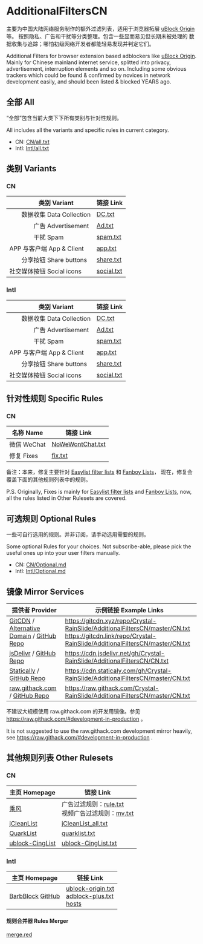 # AdditionalFiltersCN

主要为中国大陆网络服务制作的额外过滤列表，适用于浏览器拓展
[uBlock Origin] 等。
按照隐私、广告和干扰等分类整理。包含一些显而易见但长期未被处理的
数据收集与追踪；哪怕初级网络开发者都能轻易发现并判定它们。

Additional Filters for browser extension based adblockers like
[uBlock Origin].
Mainly for Chinese mainland internet service, splitted into privacy,
advertisement, interruption elements and so on.
Including some obvious trackers which could be found & confirmed by
novices in network development easily, and should been listed & blocked
YEARS ago.

[uBlock Origin]: https://github.com/gorhill/uBlock

## 全部 All

“全部”包含当前大类下下所有类别与针对性规则。

All includes all the variants and specific rules in current category.

- CN: [CN/all.txt](https://raw.githubusercontent.com/Crystal-RainSlide/AdditionalFiltersCN/master/CN.txt)
- Intl: [Intl/all.txt](https://raw.githubusercontent.com/Crystal-RainSlide/AdditionalFiltersCN/master/Intl.txt)

## 类别 Variants

### CN

　　类别 Variant | 链接 Link
---------------- | ---------
　　数据收集 Data Collection |     [DC.txt](https://raw.githubusercontent.com/Crystal-RainSlide/AdditionalFiltersCN/master/CN/DC.txt)
　　　　广告 Advertisement   |     [Ad.txt](https://raw.githubusercontent.com/Crystal-RainSlide/AdditionalFiltersCN/master/CN/Ad.txt)
　　　　干扰 Spam            |   [spam.txt](https://raw.githubusercontent.com/Crystal-RainSlide/AdditionalFiltersCN/master/CN/spam.txt)
APP 与客户端 App & Client    |    [app.txt](https://raw.githubusercontent.com/Crystal-RainSlide/AdditionalFiltersCN/master/CN/app.txt)
　　分享按钮 Share buttons   |  [share.txt](https://raw.githubusercontent.com/Crystal-RainSlide/AdditionalFiltersCN/master/CN/share.txt)
社交媒体按钮 Social icons    | [social.txt](https://raw.githubusercontent.com/Crystal-RainSlide/AdditionalFiltersCN/master/CN/social.txt)

### Intl

　　类别 Variant | 链接 Link
---------------- | ---------
　　数据收集 Data Collection |     [DC.txt](https://raw.githubusercontent.com/Crystal-RainSlide/AdditionalFiltersCN/master/Intl/DC.txt)
　　　　广告 Advertisement   |     [Ad.txt](https://raw.githubusercontent.com/Crystal-RainSlide/AdditionalFiltersCN/master/Intl/Ad.txt)
　　　　干扰 Spam            |   [spam.txt](https://raw.githubusercontent.com/Crystal-RainSlide/AdditionalFiltersCN/master/Intl/spam.txt)
APP 与客户端 App & Client    |    [app.txt](https://raw.githubusercontent.com/Crystal-RainSlide/AdditionalFiltersCN/master/Intl/app.txt)
　　分享按钮 Share buttons   |  [share.txt](https://raw.githubusercontent.com/Crystal-RainSlide/AdditionalFiltersCN/master/Intl/share.txt)
社交媒体按钮 Social icons    | [social.txt](https://raw.githubusercontent.com/Crystal-RainSlide/AdditionalFiltersCN/master/Intl/social.txt)

## 针对性规则 Specific Rules

### CN

名称 Name | 链接 Link
--------- | ---------
微信 WeChat | [NoWeWontChat.txt](https://raw.githubusercontent.com/Crystal-RainSlide/AdditionalFiltersCN/master/CN/NoWeWontChat.txt)
修复 Fixes  | [fix.txt](https://raw.githubusercontent.com/Crystal-RainSlide/AdditionalFiltersCN/master/CN/fix.txt)

备注：本来，修复主要针对 [Easylist filter lists] 和 [Fanboy Lists]，
现在，修复会覆盖下面的其他规则列表中的规则。

P.S. Originally, Fixes is mainly for [Easylist filter lists] and [Fanboy Lists],
now, all the rules listed in Other Rulesets are covered.

[Easylist filter lists]: https://easylist.to/
[Fanboy Lists]: https://fanboy.co.nz/

## 可选规则 Optional Rules

一些可自行选用的规则。并非订阅，请手动选用需要的规则。

Some optional Rules for your choices. Not subscribe-able, please pick the useful ones up into your user filters manually.

- CN: [CN/Optional.md](https://github.com/Crystal-RainSlide/AdditionalFiltersCN/blob/master/CN/Optional.md)
- Intl: [Intl/Optional.md](https://github.com/Crystal-RainSlide/AdditionalFiltersCN/blob/master/Intl/Optional.md)

## 镜像 Mirror Services

提供者 Provider | 示例链接 Example Links
--------------- | ----------------------
[GitCDN] / [Alternative Domain][GitCDN Alternative] / [GitHub Repo](https://github.com/schme16/gitcdn.xyz) | https://gitcdn.xyz/repo/Crystal-RainSlide/AdditionalFiltersCN/master/CN.txt <br> https://gitcdn.link/repo/Crystal-RainSlide/AdditionalFiltersCN/master/CN.txt
[jsDelivr] / [GitHub Repo](https://github.com/jsdelivr/jsdelivr) | https://cdn.jsdelivr.net/gh/Crystal-RainSlide/AdditionalFiltersCN/CN.txt
[Statically] / [GitHub Repo](https://github.com/staticallyio/statically) | https://cdn.staticaly.com/gh/Crystal-RainSlide/AdditionalFiltersCN/master/CN.txt
[raw.githack.com] / [GitHub Repo](https://github.com/neoascetic/rawgithack) | https://raw.githack.com/Crystal-RainSlide/AdditionalFiltersCN/master/CN.txt

[GitCDN]: https://gitcdn.xyz
[GitCDN Alternative]: https://gitcdn.link
[jsDelivr]: https://www.jsdelivr.com/?docs=gh
[Statically]: https://statically.io/
[raw.githack.com]: https://raw.githack.com/

不建议大规模使用 raw.githack.com 的开发用镜像。参见 https://raw.githack.com/#development-in-production 。

It is not suggested to use the raw.githack.com development mirror heavily, see https://raw.githack.com/#development-in-production .

## 其他规则列表 Other Rulesets

### CN

主页 Homepage | 链接 Link
------------- | ---------
[乘风]        | 广告过滤规则：[rule.txt][乘风 广告过滤规则] <br> 视频广告过滤规则：[mv.txt][乘风 视频广告过滤规则]
[jCleanList]  | [jCleanList_all.txt]
[QuarkList]   | [quarklist.txt]
[ublock-CingList] | [ublock-CingList.txt]

[乘风]:                  https://gitee.com/xinggsf/Adblock-Rule/
[乘风 广告过滤规则]:     https://gitee.com/xinggsf/Adblock-Rule/raw/master/rule.txt
[乘风 视频广告过滤规则]: https://gitee.com/xinggsf/Adblock-Rule/raw/master/mv.txt

[jCleanList]:         https://github.com/jiayiming/jCleanList
[jCleanList_all.txt]: https://raw.githubusercontent.com/jiayiming/jCleanList/master/jCleanList_all.txt

[QuarkList]:     https://n2o.io/p/quarklist/
[quarklist.txt]: https://n2o.io/p/quarklist/dist/quarklist.txt

[ublock-CingList]:     https://github.com/dupontjoy/customization/tree/master/Rules/uBlock
[ublock-CingList.txt]: https://raw.githubusercontent.com/dupontjoy/customization/master/Rules/uBlock/%5Brule%5Dublock-CingList.txt

### Intl

主页 Homepage | 链接 Link
------------- | ---------
[BarbBlock] [GitHub][BarbBlock GitHub] | [ublock-origin.txt][BarbBlock uBO] <br> [adblock-plus.txt][BarbBlock ADP] <br> [hosts][BarbBlock hosts]

[BarbBlock]: https://paulgb.github.io/BarbBlock/
[BarbBlock GitHub]: https://github.com/paulgb/BarbBlock
[BarbBlock uBO]:   https://paulgb.github.io/BarbBlock/blacklists/ublock-origin.txt
[BarbBlock ADP]:   https://paulgb.github.io/BarbBlock/blacklists/adblock-plus.txt
[BarbBlock hosts]: https://paulgb.github.io/BarbBlock/blacklists/hosts-file.txt
#### 规则合并器 Rules Merger

[merge.red](https://github.com/Crystal-RainSlide/AdditionalFiltersCN/blob/master/merge.red)
